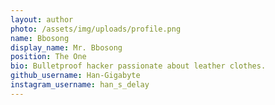 ```yaml
---
layout: author
photo: /assets/img/uploads/profile.png
name: Bbosong
display_name: Mr. Bbosong
position: The One
bio: Bulletproof hacker passionate about leather clothes.
github_username: Han-Gigabyte
instagram_username: han_s_delay
---
```


